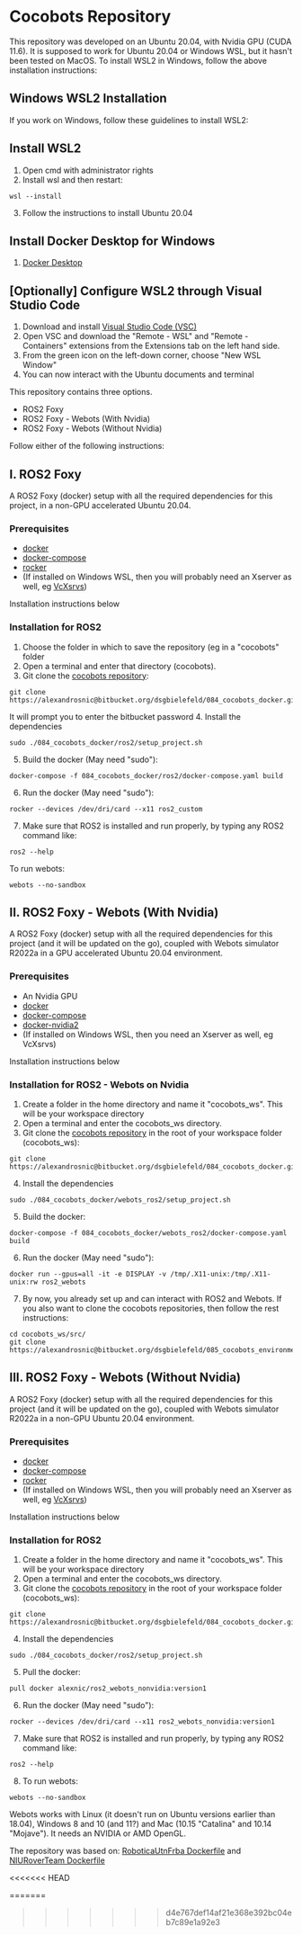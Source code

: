 # Cocobots Repository

This repository was developed on an Ubuntu 20.04, with Nvidia GPU (CUDA 11.6). It is supposed to work for Ubuntu 20.04 or Windows WSL, but it hasn't been tested on MacOS. 
To install WSL2 in Windows, follow the above installation instructions:

## Windows WSL2 Installation

If you work on Windows, follow these guidelines to install WSL2:

<!-- <details>
  <summary>Click to expand!</summary> -->
  
## Install WSL2
1. Open cmd with administrator rights
2. Install wsl and then restart:
```
wsl --install
```
3. Follow the instructions to install Ubuntu 20.04

## Install Docker Desktop for Windows
1. [Docker Desktop](https://docs.docker.com/desktop/windows/install/)

## [Optionally] Configure WSL2 through Visual Studio Code
1. Download and install [Visual Studio Code (VSC)](https://code.visualstudio.com/download)
2. Open VSC and download the "Remote - WSL" and "Remote - Containers" extensions from the Extensions tab on the left hand side.
3. From the green icon on the left-down corner, choose "New WSL Window"
4. You can now interact with the Ubuntu documents and terminal

<!-- </details> -->


This repository contains three options. 
* ROS2 Foxy
* ROS2 Foxy - Webots (With Nvidia)
* ROS2 Foxy - Webots (Without Nvidia)

Follow either of the following instructions:

## I. ROS2 Foxy

A ROS2 Foxy (docker) setup with all the required dependencies for this project, in a non-GPU accelerated Ubuntu 20.04. 

<!-- <details>
  <summary>Click to expand!</summary> 
  
## I. Only ROS2 docker -->

### Prerequisites

* [docker](https://docs.docker.com/engine/install/ubuntu/)
* [docker-compose](https://docs.docker.com/compose/install/)
* [rocker](https://github.com/osrf/rocker)
* (If installed on Windows WSL, then you will probably need an Xserver as well, eg [VcXsrvs](https://sourceforge.net/projects/vcxsrv/))

Installation instructions below

### Installation for ROS2

1. Choose the folder in which to save the repository (eg in a "cocobots" folder
2. Open a terminal and enter that directory (cocobots).
3. Git clone the [cocobots repository](https://github.com/alexandrosnic/cocobots_docker):
```
git clone https://alexandrosnic@bitbucket.org/dsgbielefeld/084_cocobots_docker.git
```
It will prompt you to enter the bitbucket password
4. Install the dependencies
```
sudo ./084_cocobots_docker/ros2/setup_project.sh
```
5. Build the docker (May need "sudo"):
```
docker-compose -f 084_cocobots_docker/ros2/docker-compose.yaml build
```
6. Run the docker (May need "sudo"):
```
rocker --devices /dev/dri/card --x11 ros2_custom
```
7. Make sure that ROS2 is installed and run properly, by typing any ROS2 command like:
```
ros2 --help
```
To run webots:
```
webots --no-sandbox
```

<!-- </details> -->

## II. ROS2 Foxy - Webots (With Nvidia)

A ROS2 Foxy (docker) setup with all the required dependencies for this project (and it will be updated on the go), coupled with Webots simulator R2022a in a GPU accelerated Ubuntu 20.04 environment. 

<!-- <details>
  <summary>Click to expand!</summary>
  
## II. ROS2 + Webots on NVidia docker -->

### Prerequisites

* An Nvidia GPU
* [docker](https://docs.docker.com/engine/install/ubuntu/)
* [docker-compose](https://docs.docker.com/compose/install/)
* [docker-nvidia2](https://docs.nvidia.com/datacenter/cloud-native/container-toolkit/install-guide.html) 
* (If installed on Windows WSL, then you need an Xserver as well, eg VcXsrvs)

Installation instructions below

### Installation for ROS2 - Webots on Nvidia

1. Create a folder in the home directory and name it "cocobots_ws". This will be your workspace directory
2. Open a terminal and enter the cocobots_ws directory.
3. Git clone the [cocobots repository](https://github.com/alexandrosnic/cocobots_docker) in the root of your workspace folder (cocobots_ws):
```
git clone https://alexandrosnic@bitbucket.org/dsgbielefeld/084_cocobots_docker.git
```
4. Install the dependencies
```
sudo ./084_cocobots_docker/webots_ros2/setup_project.sh
```
5. Build the docker:
```
docker-compose -f 084_cocobots_docker/webots_ros2/docker-compose.yaml build
```
6. Run the docker (May need "sudo"):
```
docker run --gpus=all -it -e DISPLAY -v /tmp/.X11-unix:/tmp/.X11-unix:rw ros2_webots
```
7. By now, you already set up and can interact with ROS2 and Webots. If you also want to clone the cocobots repositories, then follow the rest instructions:
```
cd cocobots_ws/src/
git clone https://alexandrosnic@bitbucket.org/dsgbielefeld/085_cocobots_environment.git
```

<!-- </details> -->

## III. ROS2 Foxy - Webots (Without Nvidia)

A ROS2 Foxy (docker) setup with all the required dependencies for this project (and it will be updated on the go), coupled with Webots simulator R2022a in a non-GPU Ubuntu 20.04  environment. 

<!-- <details>
  <summary>Click to expand!</summary>
  
## III. ROS2 + Webots without NVidia docker -->

### Prerequisites

* [docker](https://docs.docker.com/engine/install/ubuntu/)
* [docker-compose](https://docs.docker.com/compose/install/)
* [rocker](https://github.com/osrf/rocker)
* (If installed on Windows WSL, then you will probably need an Xserver as well, eg [VcXsrvs](https://sourceforge.net/projects/vcxsrv/))

Installation instructions below

### Installation for ROS2

1. Create a folder in the home directory and name it "cocobots_ws". This will be your workspace directory
2. Open a terminal and enter the cocobots_ws directory.
3. Git clone the [cocobots repository](https://github.com/alexandrosnic/cocobots_docker) in the root of your workspace folder (cocobots_ws):
```
git clone https://alexandrosnic@bitbucket.org/dsgbielefeld/084_cocobots_docker.git
```
4. Install the dependencies
```
sudo ./084_cocobots_docker/ros2/setup_project.sh
```
5. Pull the docker:
```
pull docker alexnic/ros2_webots_nonvidia:version1
```
6. Run the docker (May need "sudo"):
```
rocker --devices /dev/dri/card --x11 ros2_webots_nonvidia:version1
```
7. Make sure that ROS2 is installed and run properly, by typing any ROS2 command like:
```
ros2 --help
```
8. To run webots:
```
webots --no-sandbox
```

<!-- </details> -->

Webots works with Linux (it  doesn't run on Ubuntu versions earlier than 18.04), Windows 8 and 10 (and 11?) and Mac (10.15 "Catalina" and 10.14 "Mojave"). It needs an NVIDIA or AMD OpenGL.

The repository was based on:
[RoboticaUtnFrba Dockerfile](https://github.com/RoboticaUtnFrba/create2_docker) and
[NIURoverTeam Dockerfile](https://github.com/NIURoverTeam/Dockerfiles/tree/master/webots_ros2_foxy)








<<<<<<< HEAD

<!-- TODO

Run Dockerfile2 -->
=======
>>>>>>> d4e767def14af21e368e392bc04eb7c89e1a92e3
